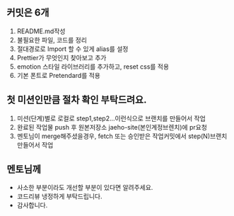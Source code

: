 ## 커밋은 6개

1. README.md작성
2. 불필요한 파일, 코드를 정리
3. 절대경로로 Import 할 수 있게 alias를 설정
4. Prettier가 무엇인지 찾아보고 추가
5. emotion 스타일 라이브러리를 추가하고, reset css를 적용
6. 기본 폰트로 Pretendard를 적용

## 첫 미션인만큼 절차 확인 부탁드려요.
1. 미션(단계)별로 로컬로 step1,step2...이런식으로 브랜치를 만들어서 작업
2. 완료된 작업물 push 후 원본저장소 jaeho-site(본인계정브렌치)에 pr요청
3. 멘토님이 merge해주셨을경우, fetch 또는 승인받은 작업커밋에서 step(N)브랜치만들어서 작업 

## 멘토님께
 - 사소한 부분이라도 개선할 부분이 있다면 알려주세요. 
 - 코드리뷰 냉정하게 부탁드립니다.
 - 감사합니다.

